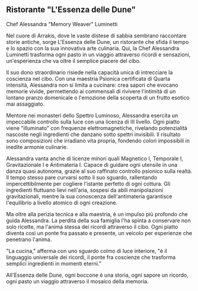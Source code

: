 ## Ristorante "L'Essenza delle Dune"

Chef Alessandra "Memory Weaver" Luminetti

Nel cuore di Arrakis, dove le vaste distese di sabbia sembrano raccontare storie antiche, sorge L'Essenza delle Dune, un ristorante che sfida il tempo e lo spazio con la sua innovativa arte culinaria. Qui, la Chef Alessandra Luminetti trasforma ogni pasto in un viaggio attraverso ricordi e sensazioni, un'esperienza che va oltre il semplice piacere del cibo.

Il suo dono straordinario risiede nella capacità unica di intrecciare la coscienza nel cibo. Con una maestria Psionica certificata di Quarta intensità, Alessandra non si limita a cucinare: crea sapori che evocano memorie vivide, permettendo ai commensali di rivivere l'intimità di un lontano pranzo domenicale o l'emozione della scoperta di un frutto esotico mai assaggiato.

Mentore nei monasteri dello Spettro Luminoso, Alessandra esercita un impeccabile controllo sulla luce con una licenza di III livello. Ogni piatto viene "illuminato" con frequenze elettromagnetiche, rivelando potenzialità nascoste negli ingredienti che danzano sotto spettri invisibili. Il risultato sono composizioni che irradiano vita propria, fondendo colori impossibili in inedite armonie culinarie.

Alessandra vanta anche di licenze minori quali Magnetico I, Temporale I, Gravitazionale I e Antimateria I. Capace di guidare ogni utensile in una danza quasi autonoma, grazie al suo raffinato controllo psionico sulla realtà. Il tempo stesso pare curvarsi sotto il suo sguardo, rallentando impercettibilmente per cogliere l'istante perfetto di ogni cottura. Gli ingredienti fluttuano lievi nell'aria, sospesi da abili manipolazioni gravitazionali, mentre la sua conoscenza dell'antimateria garantisce l'equilibrio a livello atomico di ogni creazione.

Ma oltre alla perizia tecnica e alla maestria, è un impulso più profondo che guida Alessandra. La perdita della sua famiglia l'ha spinta a conservare non solo ricette, ma l'anima stessa dei ricordi attraverso il cibo. Ogni piatto diventa così un ponte fra passato e presente, un veicolo per esperienze che penetrano l'anima.

"La cucina," afferma con uno sguardo colmo di luce interiore, "è il linguaggio universale dei ricordi, il ponte fra coscienze che trasforma semplici ingredienti in momenti eterni."

All'Essenza delle Dune, ogni boccone è una storia, ogni sapore un ricordo, ogni pasto un viaggio attraverso il mosaico della memoria.

